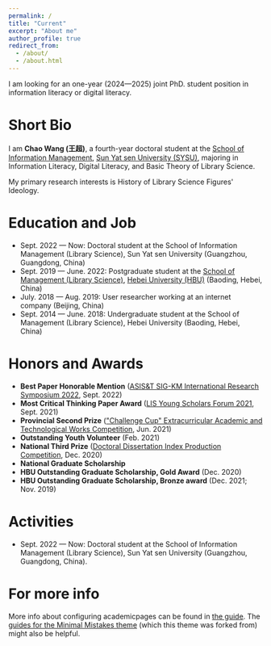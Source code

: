 ```yaml
---
permalink: /
title: "Current"
excerpt: "About me"
author_profile: true
redirect_from: 
  - /about/
  - /about.html
---
```


I am looking for an one-year (2024—2025) joint PhD. student position in information literacy or digital literacy.

Short Bio
======
I am **Chao Wang (王超)**, a fourth-year doctoral student at the [School of Information Management](https://ischool.sysu.edu.cn/zh-hans), [Sun Yat sen University (SYSU)](https://www.sysu.edu.cn/sysuen/), majoring in Information Literacy, Digital Literacy, and Basic Theory of Library Science.

My primary research interests is History of Library Science Figures' Ideology.

Education and Job
======
* Sept. 2022 — Now: Doctoral student at the School of Information Management (Library Science), Sun Yat sen University (Guangzhou, Guangdong, China)
* Sept. 2019 — June. 2022: Postgraduate student at the [School of Management (Library Science)](http://manage.hbu.edu.cn/Graduate_show.php?cid=98&id=1524), [Hebei University (HBU)](http://en.hbu.cn/) (Baoding, Hebei, China)
* July. 2018 — Aug. 2019: User researcher working at an internet company (Beijing, China)
* Sept. 2014 — June. 2018: Undergraduate student at the School of Management (Library Science), Hebei University (Baoding, Hebei, China)

Honors and Awards
======
* **Best Paper Honorable Mention** ([ASIS&T SIG-KM International Research Symposium 2022](https://sigkmsymposium.ci.unt.edu/), Sept. 2022)
* **Most Critical Thinking Paper Award** ([LIS Young Scholars Forum 2021](http://www.im.pku.edu.cn/xwgg/xgxw/357089.htm), Sept. 2021)
* **Provincial Second Prize** (["Challenge Cup" Extracurricular Academic and Technological Works Competition](https://www.tiaozhanbei.net/), Jun. 2021)
* **Outstanding Youth Volunteer** (Feb. 2021)
* **National Third Prize** ([Doctoral Dissertation Index Production Competition](https://mp.weixin.qq.com/s/5PVOCXPOIW0dTGBnpITV9g), Dec. 2020)
* **National Graduate Scholarship**
* **HBU Outstanding Graduate Scholarship, Gold Award** (Dec. 2020)
* **HBU Outstanding Graduate Scholarship, Bronze award** (Dec. 2021; Nov. 2019)

Activities
======
* Sept. 2022 — Now: Doctoral student at the School of Information Management (Library Science), Sun Yat sen University (Guangzhou, Guangdong, China).

For more info
======
More info about configuring academicpages can be found in [the guide](https://academicpages.github.io/markdown/). The [guides for the Minimal Mistakes theme](https://mmistakes.github.io/minimal-mistakes/docs/configuration/) (which this theme was forked from) might also be helpful.
